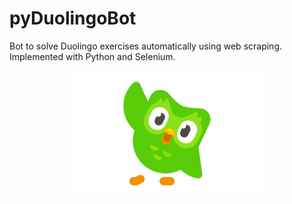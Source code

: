 # pyDuolingoBot
Bot to solve Duolingo exercises automatically using web scraping. Implemented with Python and Selenium.


<p align="center"><img src="./Images/hello_duo.gif" alt="nvidia-net" width="300" class="center"/></p>
